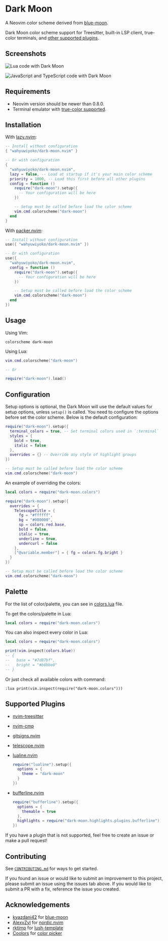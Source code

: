 # Dark Moon

A Neovim color scheme derived from
[blue-moon](https://github.com/kyazdani42/blue-moon).

Dark Moon color scheme support for Treesitter, built-in LSP client, true-color
terminals, and [other supported plugins](#supported-plugins).

## Screenshots

![Lua code with Dark Moon](https://github.com/wahyuwiyoko/dark-moon.nvim/assets/137708513/2baa2c79-ec36-45b2-8d3c-c928390031fd)

![JavaScript and TypeScript code with Dark Moon](https://github.com/wahyuwiyoko/dark-moon.nvim/assets/137708513/3e12d126-2207-4412-a876-e46022671007)

## Requirements

- Neovim version should be newer than 0.8.0.
- Terminal emulator with [true-color supported](https://github.com/termstandard/colors#truecolor-support-in-output-devices).

## Installation

With [lazy.nvim](https://github.com/folke/lazy.nvim):

```lua
-- Install without configuration
{ "wahyuwiyoko/dark-moon.nvim" }

-- Or with configuration
{
  "wahyuwiyoko/dark-moon.nvim",
  lazy = false, -- Load at startup if it's your main color scheme
  priority = 1000, -- Load this first before all other plugins
  config = function ()
    require("dark-moon").setup({
      -- Your configuration will be here
    })

    -- Setup must be called before load the color scheme
    vim.cmd.colorscheme("dark-moon")
  end
}
```

With [packer.nvim](https://github.com/wbthomason/packer.nvim):

```lua
-- Install without configuration
use({ "wahyuwiyoko/dark-moon.nvim" })

-- Or with configuration
use({
  "wahyuwiyoko/dark-moon.nvim",
  config = function ()
    require("dark-moon").setup({
      -- Your configuration will be here
    })

    -- Setup must be called before load the color scheme
    vim.cmd.colorscheme("dark-moon")
  end
})
```

## Usage

Using Vim:

```vim
colorscheme dark-moon
```

Using Lua:

```lua
vim.cmd.colorscheme("dark-moon")

-- Or

require("dark-moon").load()
```

## Configuration

Setup options is optional, the Dark Moon will use the default values for setup
options, unless `setup()` is called. You need to configure the options before
set the color scheme. Below is the default configuration:

```lua
require("dark-moon").setup({
  terminal_colors = true, -- Set terminal colors used in `:terminal`
  styles = {
    bold = true,
    italic = false
  },
  overrides = {} -- Override any style of highlight groups
})

-- Setup must be called before load the color scheme
vim.cmd.colorscheme("dark-moon")
```

An example of overriding the colors:

```lua
local colors = require("dark-moon.colors")

require("dark-moon").setup({
  overrides = {
    TelescopeTitle = {
      fg = "#ffffff",
      bg = "#000000",
      sp = colors.red.base,
      bold = false,
      italic = true,
      underline = true,
      undercurl = false
    },
    ["@variable.member"] = { fg = colors.fg.bright }
  }
})

-- Setup must be called before load the color scheme
vim.cmd.colorscheme("dark-moon")
```

## Palette

For the list of color/palette, you can see in
[colors.lua](lua/dark-moon/colors.lua) file.

To get the colors/palette in Lua:

```lua
local colors = require("dark-moon.colors")
```

You can also inspect every color in Lua:

```lua
local colors = require("dark-moon.colors")

print(vim.inspect(colors.blue))
-- {
--   base = "#7d87bf",
--   bright = "#b8bbe0"
-- }
```

Or just check all available colors with command:

```vim
:lua print(vim.inspect(require("dark-moon.colors")))
```

## Supported Plugins

- [nvim-treesitter](https://github.com/nvim-treesitter/nvim-treesitter)
- [nvim-cmp](https://github.com/hrsh7th/nvim-cmp)
- [gitsigns.nvim](https://github.com/lewis6991/gitsigns.nvim)
- [telescope.nvim](https://github.com/nvim-telescope/telescope.nvim)
- [lualine.nvim](https://github.com/nvim-lualine/lualine.nvim)

  ```lua
  require("lualine").setup({
    options = {
      theme = "dark-moon"
    }
  })
  ```

- [bufferline.nvim](https://github.com/akinsho/bufferline.nvim)

  ```lua
  require("bufferline").setup({
    options = {
      themable = true
    },
    highlights = require("dark-moon.highlights.plugins.bufferline")
  })
  ```

If you have a plugin that is not supported, feel free to create an issue or
make a pull request!

## Contributing

See [`CONTRIBUTING.md`](CONTRIBUTING.md) for ways to get started.

If you found an issue or would like to submit an improvement to this project,
please submit an issue using the issues tab above. If you would like to submit
a PR with a fix, reference the issue you created.

## Acknowledgements

- [kyazdani42](https://github.com/kyazdani42) for [blue-moon](https://github.com/kyazdani42/blue-moon)
- [AlexvZyl](https://github.com/AlexvZyl) for [nordic.nvim](https://github.com/AlexvZyl/nordic.nvim)
- [rktjmp](https://github.com/rktjmp) for [lush-template](https://github.com/rktjmp/lush-template)
- [Coolors](https://coolors.co/) for [color picker](https://coolors.co/color-picker)
